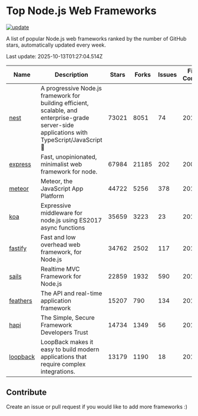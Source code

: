 # Top Node.js Web Frameworks

[![update](https://github.com/sunnysid3up/nodejs-web-frameworks/actions/workflows/update.yml/badge.svg)](https://github.com/sunnysid3up/nodejs-web-frameworks/actions/workflows/update.yml)

A list of popular Node.js web frameworks ranked by the number of GitHub stars, automatically updated every week.

Last update: 2025-10-13T01:27:04.514Z

| Name          | Description          | Stars                     | Forks          | Issues               | First Commit        | Last Commit         | Language          |
|---------------|----------------------|---------------------------|----------------|----------------------|---------------------|---------------------|-------------------|
| [nest](https://github.com/nestjs/nest) | A progressive Node.js framework for building efficient, scalable, and enterprise-grade server-side applications with TypeScript/JavaScript 🚀 | 73021 | 8051 | 74 | 2017 | 2025-10-12 | TS |
| [express](https://github.com/expressjs/express) | Fast, unopinionated, minimalist web framework for node. | 67984 | 21185 | 202 | 2009 | 2025-10-13 | JS |
| [meteor](https://github.com/meteor/meteor) | Meteor, the JavaScript App Platform | 44722 | 5256 | 378 | 2012 | 2025-10-12 | JS |
| [koa](https://github.com/koajs/koa) | Expressive middleware for node.js using ES2017 async functions | 35659 | 3223 | 23 | 2013 | 2025-10-12 | JS |
| [fastify](https://github.com/fastify/fastify) | Fast and low overhead web framework, for Node.js | 34762 | 2502 | 117 | 2016 | 2025-10-12 | JS |
| [sails](https://github.com/balderdashy/sails) | Realtime MVC Framework for Node.js | 22859 | 1932 | 590 | 2012 | 2025-10-12 | JS |
| [feathers](https://github.com/feathersjs/feathers) | The API and real-time application framework | 15207 | 790 | 134 | 2011 | 2025-10-12 | TS |
| [hapi](https://github.com/hapijs/hapi) | The Simple, Secure Framework Developers Trust | 14734 | 1349 | 56 | 2011 | 2025-10-12 | JS |
| [loopback](https://github.com/strongloop/loopback) | LoopBack makes it easy to build modern applications that require complex integrations. | 13179 | 1190 | 18 | 2013 | 2025-10-10 | JS |

## Contribute 

Create an issue or pull request if you would like to add more frameworks :)
